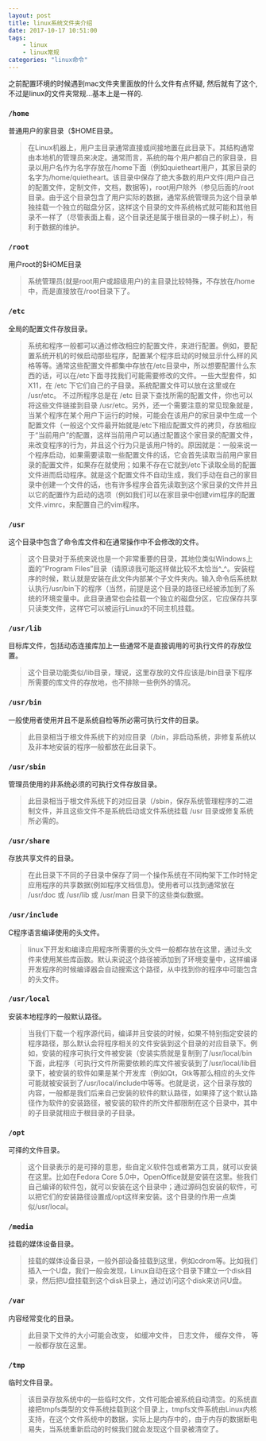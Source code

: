 ```yaml
---
layout: post
title: linux系统文件夹介绍
date: 2017-10-17 10:51:00
tags:
    - linux
    - linux常规
categories: "linux命令"
---
```


之前配置环境的时候遇到mac文件夹里面放的什么文件有点怀疑,  然后就有了这个,  不过是linux的文件夹常规...基本上是一样的.

### `/home`

普通用户的家目录（$HOME目录。

> 在Linux机器上，用户主目录通常直接或间接地置在此目录下。其结构通常由本地机的管理员来决定。通常而言，系统的每个用户都自己的家目录，目录以用户名作为名字存放在/home下面（例如quietheart用户，其家目录的名字为/home/quietheart。该目录中保存了绝大多数的用户文件(用户自己的配置文件，定制文件，文档，数据等)，root用户除外（参见后面的/root目录。由于这个目录包含了用户实际的数据，通常系统管理员为这个目录单独挂载一个独立的磁盘分区，这样这个目录的文件系统格式就可能和其他目录不一样了（尽管表面上看，这个目录还是属于根目录的一棵子树上），有利于数据的维护。

### `/root`

用户root的$HOME目录

> 系统管理员(就是root用户或超级用户)的主目录比较特殊，不存放在/home中，而是直接放在/root目录下了。

### `/etc`

全局的配置文件存放目录。

> 系统和程序一般都可以通过修改相应的配置文件，来进行配置。例如，要配置系统开机的时候启动那些程序，配置某个程序启动的时候显示什么样的风格等等。通常这些配置文件都集中存放在/etc目录中，所以想要配置什么东西的话，可以在/etc下面寻找我们可能需要修改的文件。一些大型套件，如X11，在 /etc 下它们自己的子目录。系统配置文件可以放在这里或在 /usr/etc。 不过所程序总是在 /etc 目录下查找所需的配置文件，你也可以将这些文件链接到目录 /usr/etc。另外，还一个需要注意的常见现象就是，当某个程序在某个用户下运行的时候，可能会在该用户的家目录中生成一个配置文件（一般这个文件最开始就是/etc下相应配置文件的拷贝，存放相应于“当前用户”的配置，这样当前用户可以通过配置这个家目录的配置文件，来改变程序的行为，并且这个行为只是该用户特的。原因就是：一般来说一个程序启动，如果需要读取一些配置文件的话，它会首先读取当前用户家目录的配置文件，如果存在就使用；如果不存在它就到/etc下读取全局的配置文件进而启动程序。就是这个配置文件不自动生成，我们手动在自己的家目录中创建一个文件的话，也有许多程序会首先读取到这个家目录的文件并且以它的配置作为启动的选项（例如我们可以在家目录中创建vim程序的配置文件.vimrc，来配置自己的vim程序。

### `/usr`

这个目录中包含了命令库文件和在通常操作中不会修改的文件。

> 这个目录对于系统来说也是一个非常重要的目录，其地位类似Windows上面的”Program Files”目录（请原谅我可能这样做比较不太恰当^_^。安装程序的时候，默认就是安装在此文件内部某个子文件夹内。输入命令后系统默认执行/usr/bin下的程序（当然，前提是这个目录的路径已经被添加到了系统的环境变量中。此目录通常也会挂载一个独立的磁盘分区，它应保存共享只读类文件，这样它可以被运行Linux的不同主机挂载。

### `/usr/lib`

目标库文件，包括动态连接库加上一些通常不是直接调用的可执行文件的存放位置。

> 这个目录功能类似/lib目录，理说，这里存放的文件应该是/bin目录下程序所需要的库文件的存放地，也不排除一些例外的情况。

### `/usr/bin`

一般使用者使用并且不是系统自检等所必需可执行文件的目录。

> 此目录相当于根文件系统下的对应目录（/bin，非启动系统，非修复系统以及非本地安装的程序一般都放在此目录下。

### `/usr/sbin`

管理员使用的非系统必须的可执行文件存放目录。

> 此目录相当于根文件系统下的对应目录（/sbin，保存系统管理程序的二进制文件，并且这些文件不是系统启动或文件系统挂载 /usr 目录或修复系统所必需的。


### `/usr/share`

存放共享文件的目录。

> 在此目录下不同的子目录中保存了同一个操作系统在不同构架下工作时特定应用程序的共享数据(例如程序文档信息)。使用者可以找到通常放在 /usr/doc 或 /usr/lib 或 /usr/man 目录下的这些类似数据。

### `/usr/include`

C程序语言编译使用的头文件。

> linux下开发和编译应用程序所需要的头文件一般都存放在这里，通过头文件来使用某些库函数。默认来说这个路径被添加到了环境变量中，这样编译开发程序的时候编译器会自动搜索这个路径，从中找到你的程序中可能包含的头文件。


### `/usr/local`

安装本地程序的一般默认路径。

> 当我们下载一个程序源代码，编译并且安装的时候，如果不特别指定安装的程序路径，那么默认会将程序相关的文件安装到这个目录的对应目录下。例如，安装的程序可执行文件被安装（安装实质就是复制到了/usr/local/bin下面，此程序（可执行文件所需要依赖的库文件被安装到了/usr/local/lib目录下，被安装的软件如果是某个开发库（例如Qt，Gtk等那么相应的头文件可能就被安装到了/usr/local/include中等等。也就是说，这个目录存放的内容，一般都是我们后来自己安装的软件的默认路径，如果择了这个默认路径作为软件的安装路径，被安装的软件的所文件都限制在这个目录中，其中的子目录就相应于根目录的子目录。

### `/opt`

可择的文件目录。

> 这个目录表示的是可择的意思，些自定义软件包或者第方工具，就可以安装在这里。比如在Fedora Core 5.0中，OpenOffice就是安装在这里。些我们自己编译的软件包，就可以安装在这个目录中；通过源码包安装的软件，可以把它们的安装路径设置成/opt这样来安装。这个目录的作用一点类似/usr/local。

### `/media`

挂载的媒体设备目录。

> 挂载的媒体设备目录，一般外部设备挂载到这里，例如cdrom等。比如我们插入一个U盘，我们一般会发现，Linux自动在这个目录下建立一个disk目录，然后把U盘挂载到这个disk目录上，通过访问这个disk来访问U盘。

### `/var`

内容经常变化的目录。

> 此目录下文件的大小可能会改变， 如缓冲文件， 日志文件， 缓存文件， 等一般都存放在这里。

### `/tmp`

临时文件目录。

> 该目录存放系统中的一些临时文件，文件可能会被系统自动清空。的系统直接把tmpfs类型的文件系统挂载到这个目录上，tmpfs文件系统由Linux内核支持，在这个文件系统中的数据，实际上是内存中的，由于内存的数据断电易失，当系统重新启动的时候我们就会发现这个目录被清空了。
